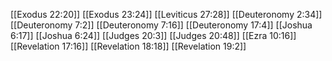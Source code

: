 [[Exodus 22:20]]
[[Exodus 23:24]]
[[Leviticus 27:28]]
[[Deuteronomy 2:34]]
[[Deuteronomy 7:2]]
[[Deuteronomy 7:16]]
[[Deuteronomy 17:4]]
[[Joshua 6:17]]
[[Joshua 6:24]]
[[Judges 20:3]]
[[Judges 20:48]]
[[Ezra 10:16]]
[[Revelation 17:16]]
[[Revelation 18:18]]
[[Revelation 19:2]]
